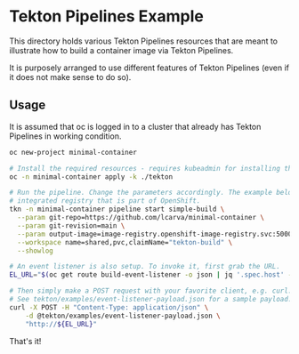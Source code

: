 # Tekton Pipelines Example

This directory holds various Tekton Pipelines resources that are meant to illustrate how to build a
container image via Tekton Pipelines.

It is purposely arranged to use different features of Tekton Pipelines (even if it does not make
sense to do so).

## Usage

It is assumed that oc is logged in to a cluster that already has Tekton Pipelines in working
condition.

```bash
oc new-project minimal-container

# Install the required resources - requires kubeadmin for installing the ClusterTask
oc -n minimal-container apply -k ./tekton

# Run the pipeline. Change the parameters accordingly. The example below relies on the
# integrated registry that is part of OpenShift.
tkn -n minimal-container pipeline start simple-build \
  --param git-repo=https://github.com/lcarva/minimal-container \
  --param git-revision=main \
  --param output-image=image-registry.openshift-image-registry.svc:5000/minimal-container/min:latest \
  --workspace name=shared,pvc,claimName="tekton-build" \
  --showlog

# An event listener is also setup. To invoke it, first grab the URL.
EL_URL="$(oc get route build-event-listener -o json | jq '.spec.host' -r)"

# Then simply make a POST request with your favorite client, e.g. curl.
# See tekton/examples/event-listener-payload.json for a sample payload.
curl -X POST -H "Content-Type: application/json" \
    -d @tekton/examples/event-listener-payload.json \
    "http://${EL_URL}"
```

That's it!

